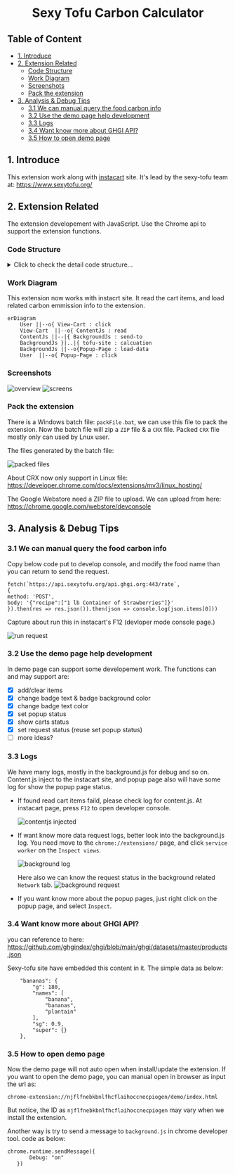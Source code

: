 <h1 align="center">Sexy Tofu Carbon Calculator </h1>

## Table of Content

- [1. Introduce](#1-introduce)
- [2. Extension Related](#2-extension-related)
  - [Code Structure](#code-structure)
  - [Work Diagram](#work-diagram)
  - [Screenshots](#screenshots)
  - [Pack the extension](#pack-the-extension)
- [3. Analysis & Debug Tips](#3-analysis--debug-tips)
  - [3.1 We can manual query the food carbon info](#31-we-can-manual-query-the-food-carbon-info)
  - [3.2 Use the demo page help development](#32-use-the-demo-page-help-development)
  - [3.3 Logs](#33-logs)
  - [3.4 Want know more about GHGI API?](#34-want-know-more-about-ghgi-api)
  - [3.5 How to open demo page](#35-how-to-open-demo-page)

## 1. Introduce

This extension work along with [instacart](https://www.instacart.com/) site. It's lead by the sexy-tofu team at: https://www.sexytofu.org/

## 2. Extension Related

The extension developement with JavaScript. Use the Chrome api to support the extension functions.

### Code Structure

  <details><summary>Click to check the detail code structure...</summary>
  
```
$Web-plugin\
│  manifest.json
│  package-lock.json
│  package.json
│  exclude.txt
│  packFile.bat
│  readme.MD
├─demo
│      index.html
│      index.js
├─fonts
│      OFL.txt
│      Poppins-Black.ttf
│      Poppins-BlackItalic.ttf
│      Poppins-Bold.ttf
│      Poppins-BoldItalic.ttf
│      Poppins-ExtraBold.ttf
│      Poppins-ExtraBoldItalic.ttf
│      Poppins-ExtraLight.ttf
│      Poppins-ExtraLightItalic.ttf
│      Poppins-Italic.ttf
│      Poppins-Light.ttf
│      Poppins-LightItalic.ttf
│      Poppins-Medium.ttf
│      Poppins-MediumItalic.ttf
│      Poppins-Regular.ttf
│      Poppins-SemiBold.ttf
│      Poppins-SemiBoldItalic.ttf
│      Poppins-Thin.ttf
│      Poppins-ThinItalic.ttf
├─img
│      128x128.png
│      16x16.png
│      48x48.png
│      close.svg
│      gray-filler-img.png
│      error-tofu.png
│      dither-tofu.png
│      triangle.svg
├─js
│      background.js
│      common.js
│      content.js
│      jquery-3.6.0.min.js
│      popup.js
├─mdImg
│      backgroundlog.png
│      backgroundlogrequest.png
│      contentJs.png
│      demopage.png
│      Overview.png
│      screens.png
└─popup
        empty.css
        empty.html
        error.css
        error.html
        offset.css
        offset.html
        Outdated.css
        Outdated.html
        payment-success.css
        payment-success.html
```
    
</details>

### Work Diagram

This extension now works with instacrt site. It read the cart items, and load related carbon emmission info to the extension.

```mermaid
erDiagram
    User ||--o{ View-Cart : click
    View-Cart  ||--o{ ContentJs : read
    ContentJs ||--|{ BackgroundJs : send-to
    BackgroundJs }|..|{ tofu-site : calcuation
    BackgroundJs ||--o{Popup-Page : load-data
    User  ||--o{ Popup-Page : click
```

### Screenshots

![overview](./mdImg/Overview.PNG)
![screens](./mdImg/screens.png)

### Pack the extension

There is a Windows batch file: `packFile.bat`, we can use this file to pack the extension. Now the batch file will zip a `ZIP` file & a `CRX` file. Packed `CRX` file mostly only can used by Lnux user.

The files generated by the batch file:

![packed files](./mdImg/pack%20files.PNG)

About CRX now only support in Linux file: https://developer.chrome.com/docs/extensions/mv3/linux_hosting/

The Google Webstore need a ZIP file to upload. We can upload from here:
https://chrome.google.com/webstore/devconsole

## 3. Analysis & Debug Tips

### 3.1 We can manual query the food carbon info

Copy below code put to develop console, and modify the food name than you can return to send the request.

```
fetch(`https://api.sexytofu.org/api.ghgi.org:443/rate`,
{
method: 'POST',
body: '{"recipe":["1 lb Container of Strawberries"]}'
}).then(res => res.json()).then(json => console.log(json.items[0]))
```

Capture about run this in instacart's F12 (devloper mode console page.)

![run request](./mdImg/manualrequest.PNG)

### 3.2 Use the demo page help development

In demo page can support some developement work. The functions can and may support are:

- [x] add/clear items
- [x] change badge text & badge background color
- [x] change badge text color
- [x] set popup status
- [x] show carts status
- [x] set request status (reuse set popup status)
- [ ] more ideas?

### 3.3 Logs

We have many logs, mostly in the background.js for debug and so on. Content.js inject to the instacart site, and popup page also will have some log for show the popup page status.

- If found read cart items faild, please check log for content.js. At instacart page, press `F12` to open developer console.

  ![contentjs injected](./mdImg/contentJs.png)
- If want know more data request logs, better look into the background.js log.
  You need move to the `chrome://extensions/` page, and click `service worker` on the `Inspect views`.

  ![background log](./mdImg/backgroundlog.PNG)

  Here also we can know the request status in the background related `Network` tab.
  ![background request](./mdImg/backgroundrequest.PNG)
  
- If you want know more about the popup pages, just right click on the popup page, and select `Inspect`.

### 3.4 Want know more about GHGI API?

you can reference to here: https://github.com/ghgindex/ghgi/blob/main/ghgi/datasets/master/products.json

Sexy-tofu site have embedded this content in it. The simple data as below:

```
    "bananas": {
        "g": 180,
        "names": [
            "banana",
            "bananas",
            "plantain"
        ],
        "sg": 0.9,
        "super": {}
    },
```

### 3.5 How to open demo page

Now the demo page will not auto open when install/update the extension. If you want to open the demo page, you can manual open in browser as input the url as:

```
chrome-extension://njflfnebkbnlfhcflaihoccnecpiogen/demo/index.html
```

But notice, the ID as `njflfnebkbnlfhcflaihoccnecpiogen` may vary when we install the extension.

Another way is try to send a message to `background.js` in chrome developer tool. code as below:

```
chrome.runtime.sendMessage({
       Debug: "on"
   })
```
